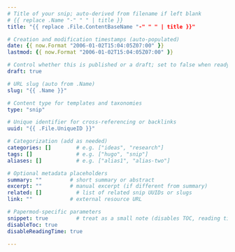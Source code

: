 ```yaml
---
# Title of your snip; auto-derived from filename if left blank
# {{ replace .Name "-" " " | title }}
title: "{{ replace .File.ContentBaseName "-" " " | title }}"

# Creation and modification timestamps (auto-populated)
date: {{ now.Format "2006-01-02T15:04:05Z07:00" }}
lastmod: {{ now.Format "2006-01-02T15:04:05Z07:00" }}

# Control whether this is published or a draft; set to false when ready
draft: true

# URL slug (auto from .Name)
slug: "{{ .Name }}"

# Content type for templates and taxonomies
type: "snip"

# Unique identifier for cross-referencing or backlinks
uuid: "{{ .File.UniqueID }}"

# Categorization (add as needed)
categories: []        # e.g. ["ideas", "research"]
tags: []              # e.g. ["hugo", "snip"]
aliases: []           # e.g. ["alias1", "alias-two"]

# Optional metadata placeholders
summary: ""         # short summary or abstract
excerpt: ""         # manual excerpt (if different from summary)
related: []           # list of related snip UUIDs or slugs
link: ""            # external resource URL

# Papermod-specific parameters
snippet: true         # treat as a small note (disables TOC, reading time)
disableToc: true
disableReadingTime: true

---
```


<!--
Your snip content goes here. Keep it short and to the point—think of a fleeting
note.
-->

